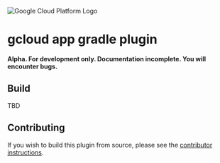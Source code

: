 ![Google Cloud Platform Logo](https://cloud.google.com/_static/images/gcp-logo.png)
# gcloud app gradle plugin

**Alpha. For development only. Documentation incomplete. You will encounter bugs.**

## Build

TBD

## Contributing

If you wish to build this plugin from source, please see the
[contributor instructions](CONTRIBUTING.md).

